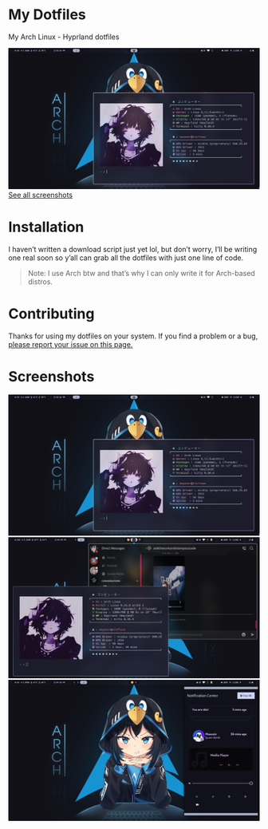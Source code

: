 # My Dotfiles

My Arch Linux - Hyprland dotfiles

![Hyprland](pr/1.png)
[See all screenshots](#screenshots)

# Installation

I haven’t written a download script just yet lol, but don’t worry, I’ll be writing one real soon so y’all can grab all the dotfiles with just one line of code.

> Note: I use Arch btw and that’s why I can only write it for Arch-based distros.

# Contributing

Thanks for using my dotfiles on your system. If you find a problem or a bug, [please report your issue on this page.](https://github.com/xeyossr/dotfiles/issues)

# Screenshots

![hyprdots](pr/1.png)
![hyprdots](pr/2.png)
![hyprdots](pr/3.png)
